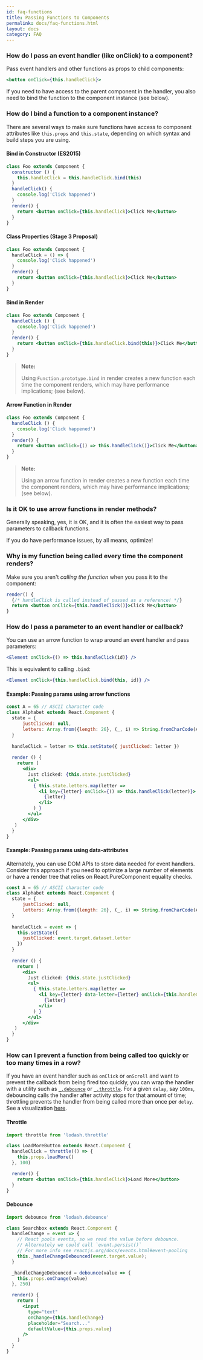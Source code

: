 ```yaml
---
id: faq-functions
title: Passing Functions to Components
permalink: docs/faq-functions.html
layout: docs
category: FAQ
---
```


### How do I pass an event handler (like onClick) to a component?

Pass event handlers and other functions as props to child components:

```jsx
<button onClick={this.handleClick}>
```

If you need to have access to the parent component in the handler, you also need to bind the function to the component instance (see below).

### How do I bind a function to a component instance?

There are several ways to make sure functions have access to component attributes like `this.props` and `this.state`, depending on which syntax and build steps you are using.

#### Bind in Constructor (ES2015)

```jsx
class Foo extends Component {
  constructor () {
    this.handleClick = this.handleClick.bind(this)
  }
  handleClick() {
    console.log('Click happened')
  }
  render() {
    return <button onClick={this.handleClick}>Click Me</button>
  }
}
```

#### Class Properties (Stage 3 Proposal)

```jsx
class Foo extends Component {
  handleClick = () => {
    console.log('Click happened')
  }
  render() {
    return <button onClick={this.handleClick}>Click Me</button>
  }
}
```

#### Bind in Render

```jsx
class Foo extends Component {
  handleClick () {
    console.log('Click happened')
  }
  render() {
    return <button onClick={this.handleClick.bind(this)}>Click Me</button>
  }
}
```

>**Note:**
>
>Using `Function.prototype.bind` in render creates a new function each time the component renders, which may have performance implications; (see below).

#### Arrow Function in Render

```jsx
class Foo extends Component {
  handleClick () {
    console.log('Click happened')
  }
  render() {
    return <button onClick={() => this.handleClick()}>Click Me</button>
  }
}
```

>**Note:**
>
>Using an arrow function in render creates a new function each time the component renders, which may have performance implications; (see below).

### Is it OK to use arrow functions in render methods?

Generally speaking, yes, it is OK, and it is often the easiest way to pass parameters to callback functions.

If you do have performance issues, by all means, optimize!

### Why is my function being called every time the component renders?

Make sure you aren't _calling the function_ when you pass it to the component:

```jsx
render() {
  {/* handleClick is called instead of passed as a reference! */}
  return <button onClick={this.handleClick()}>Click Me</button> 
}
```

### How do I pass a parameter to an event handler or callback?

You can use an arrow function to wrap around an event handler and pass parameters: 

```jsx
<Element onClick={() => this.handleClick(id)} />
```

This is equivalent to calling `.bind`:

```jsx
<Element onClick={this.handleClick.bind(this, id)} />
```

#### Example: Passing params using arrow functions

```jsx
const A = 65 // ASCII character code
class Alphabet extends React.Component {
  state = {
      justClicked: null,
      letters: Array.from({length: 26}, (_, i) => String.fromCharCode(A + i))
  }
  
  handleClick = letter => this.setState({ justClicked: letter })
  
  render () {
    return (
      <div>
        Just clicked: {this.state.justClicked}
        <ul>
          { this.state.letters.map(letter => 
            <li key={letter} onClick={() => this.handleClick(letter)}>
              {letter}
            </li>
          ) }
        </ul>
      </div>
   )
  }
}
```

#### Example: Passing params using data-attributes

Alternately, you can use DOM APIs to store data needed for event handlers. Consider this approach if you need to optimize a large number of elements or have a render tree that relies on React.PureComponent equality checks.

```jsx
const A = 65 // ASCII character code
class Alphabet extends React.Component {
  state = {
      justClicked: null,
      letters: Array.from({length: 26}, (_, i) => String.fromCharCode(A + i))
  }
  
  handleClick = event => {
    this.setState({
      justClicked: event.target.dataset.letter
    })
  }
  
  render () {
    return (
      <div>
        Just clicked: {this.state.justClicked}
        <ul>
          { this.state.letters.map(letter => 
            <li key={letter} data-letter={letter} onClick={this.handleClick}>
              {letter}
            </li>
          ) }
        </ul>
      </div>
   )
  }
}
```

### How can I prevent a function from being called too quickly or too many times in a row?

If you have an event handler such as `onClick` or `onScroll` and want to prevent the callback from being fired too quickly, you can wrap the handler with a utility such as [`_.debounce`](https://lodash.com/docs#debounce) or [`_.throttle`](https://lodash.com/docs#throttle). For a given `delay`, say `100ms`, debouncing calls the handler after activity stops for that amount of time; throttling prevents the handler from being called more than once per `delay`. See a visualization [here](http://demo.nimius.net/debounce_throttle/).

#### Throttle

```jsx
import throttle from 'lodash.throttle'

class LoadMoreButton extends React.Component {
  handleClick = throttle(() => {
    this.props.loadMore()
  }, 100)

  render() {
    return <button onClick={this.handleClick}>Load More</button>
  }
}
```

#### Debounce

```jsx
import debounce from 'lodash.debounce'

class Searchbox extends React.Component {
  handleChange = event => {
    // React pools events, so we read the value before debounce.
    // Alternately we could call `event.persist()`
    // For more info see reactjs.org/docs/events.html#event-pooling
    this._handleChangeDebounced(event.target.value);
  }

  _handleChangeDebounced = debounce(value => {
    this.props.onChange(value)
  }, 250)

  render() {
    return (
      <input
        type="text"
        onChange={this.handleChange}
        placeholder="Search..."
        defaultValue={this.props.value}
      />
    )
  }
}
```
